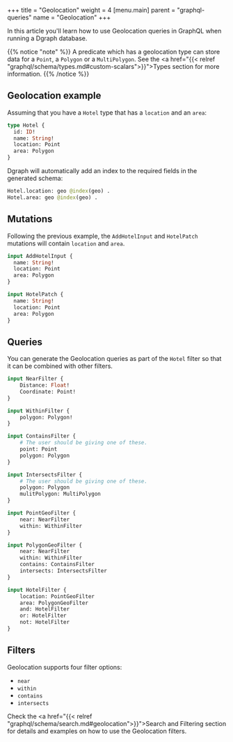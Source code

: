+++
title = "Geolocation"
weight = 4
[menu.main]
    parent = "graphql-queries"
    name = "Geolocation"
+++

In this article you'll learn how to use Geolocation queries in GraphQL when running a Dgraph database.

{{% notice "note" %}}
A predicate which has a geolocation type can store data for a `Point`, a `Polygon` or a `MultiPolygon`.
See the <a href="{{< relref "graphql/schema/types.md#custom-scalars">}}">Types section</a> for more information.
{{% /notice %}}

## Geolocation example

Assuming that you have a `Hotel` type that has a `location` and an `area`:

```graphql
type Hotel {
  id: ID!
  name: String!
  location: Point
  area: Polygon
}
```

Dgraph will automatically add an index to the required fields in the generated schema:

```graphql
Hotel.location: geo @index(geo) .
Hotel.area: geo @index(geo) .
```

## Mutations

Following the previous example, the `AddHotelInput` and `HotelPatch` mutations will contain `location` and `area`.

```graphql
input AddHotelInput {
  name: String!
  location: Point
  area: Polygon
}

input HotelPatch {
  name: String!
  location: Point
  area: Polygon
}
```

## Queries

You can generate the Geolocation queries as part of the `Hotel` filter so that it can be combined with other filters.

```graphql
input NearFilter {
    Distance: Float!
    Coordinate: Point!
}

input WithinFilter {
    polygon: Polygon!
}

input ContainsFilter {
    # The user should be giving one of these.
    point: Point
    polygon: Polygon
}

input IntersectsFilter {
    # The user should be giving one of these.
    polygon: Polygon
    mulitPolygon: MultiPolygon
}

input PointGeoFilter {
    near: NearFilter
    within: WithinFilter
}

input PolygonGeoFilter {
    near: NearFilter
    within: WithinFilter
    contains: ContainsFilter
    intersects: IntersectsFilter
}

input HotelFilter {
    location: PointGeoFilter
    area: PolygonGeoFilter
    and: HotelFilter
    or: HotelFilter
    not: HotelFilter
}
```

## Filters

Geolocation supports four filter options:
- `near`
- `within`
- `contains`
- `intersects`

Check the <a href="{{< relref "graphql/schema/search.md#geolocation">}}">Search and Filtering</a> section for details and examples on how to use the Geolocation filters.
